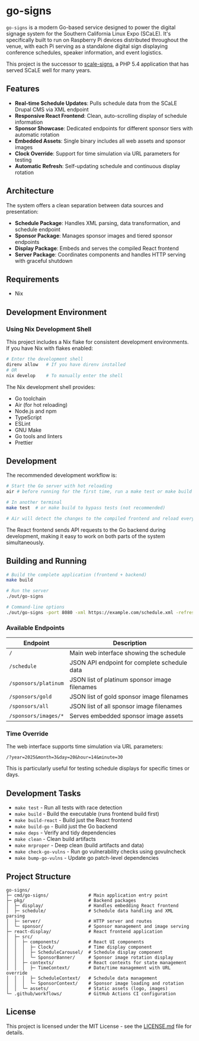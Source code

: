 # go-signs

`go-signs` is a modern Go-based service designed to power the digital signage system for the Southern California Linux Expo (SCaLE). It's specifically built to run on Raspberry Pi devices distributed throughout the venue, with each Pi serving as a standalone digital sign displaying conference schedules, speaker information, and event logistics.

This project is the successor to [scale-signs](https://github.com/socallinuxexpo/scale-signs), a PHP 5.4 application that has served SCaLE well for many years.

## Features

- **Real-time Schedule Updates**: Pulls schedule data from the SCaLE Drupal CMS via XML endpoint
- **Responsive React Frontend**: Clean, auto-scrolling display of schedule information
- **Sponsor Showcase**: Dedicated endpoints for different sponsor tiers with automatic rotation
- **Embedded Assets**: Single binary includes all web assets and sponsor images
- **Clock Override**: Support for time simulation via URL parameters for testing
- **Automatic Refresh**: Self-updating schedule and continuous display rotation

## Architecture

The system offers a clean separation between data sources and presentation:

- **Schedule Package**: Handles XML parsing, data transformation, and schedule endpoint
- **Sponsor Package**: Manages sponsor images and tiered sponsor endpoints
- **Display Package**: Embeds and serves the compiled React frontend
- **Server Package**: Coordinates components and handles HTTP serving with graceful shutdown

## Requirements

- Nix

## Development Environment

### Using Nix Development Shell

This project includes a Nix flake for consistent development environments. If you have Nix with flakes enabled:

```sh
# Enter the development shell
direnv allow   # If you have direnv installed
# OR
nix develop    # To manually enter the shell
```

The Nix development shell provides:

- Go toolchain
- Air (for hot reloading)
- Node.js and npm
- TypeScript
- ESLint
- GNU Make
- Go tools and linters
- Prettier

## Development

The recommended development workflow is:

```sh
# Start the Go server with hot reloading
air # before running for the first time, run a make test or make build

# In another terminal
make test  # or make build to bypass tests (not recommended)

# Air will detect the changes to the compiled frontend and reload everything automatically.
```

The React frontend sends API requests to the Go backend during development, making it easy to work on both parts of the system simultaneously.

## Building and Running

```sh
# Build the complete application (frontend + backend)
make build

# Run the server
./out/go-signs

# Command-line options
./out/go-signs -port 8080 -xml https://example.com/schedule.xml -refresh 10
```

### Available Endpoints

| Endpoint             | Description                                   |
| -------------------- | --------------------------------------------- |
| `/`                  | Main web interface showing the schedule       |
| `/schedule`          | JSON API endpoint for complete schedule data  |
| `/sponsors/platinum` | JSON list of platinum sponsor image filenames |
| `/sponsors/gold`     | JSON list of gold sponsor image filenames     |
| `/sponsors/all`      | JSON list of all sponsor image filenames      |
| `/sponsors/images/*` | Serves embedded sponsor image assets          |

### Time Override

The web interface supports time simulation via URL parameters:

```
/?year=2025&month=3&day=20&hour=14&minute=30
```

This is particularly useful for testing schedule displays for specific times or days.

## Development Tasks

- `make test` - Run all tests with race detection
- `make build` - Build the executable (runs frontend build first)
- `make build-react` - Build just the React frontend
- `make build-go` - Build just the Go backend
- `make deps` - Verify and tidy dependencies
- `make clean` - Clean build artifacts
- `make mrproper` - Deep clean (build artifacts and data)
- `make check-go-vulns` - Run go vulnerability checks using govulncheck
- `make bump-go-vulns` - Update go patch-level dependencies

## Project Structure

```
go-signs/
├─ cmd/go-signs/               # Main application entry point
├─ pkg/                        # Backend packages
│  ├─ display/                 # Handles embedding React frontend
│  ├─ schedule/                # Schedule data handling and XML parsing
│  ├─ server/                  # HTTP server and routes
│  └─ sponsor/                 # Sponsor management and image serving
├─ react-display/              # React frontend application
│  ├─ src/
│  │  ├─ components/           # React UI components
│  │  │  ├─ Clock/             # Time display component
│  │  │  ├─ ScheduleCarousel/  # Schedule display component
│  │  │  └─ SponsorBanner/     # Sponsor image rotation display
│  │  ├─ contexts/             # React contexts for state management
│  │  │  ├─ TimeContext/       # Date/time management with URL override
│  │  │  ├─ ScheduleContext/   # Schedule data management
│  │  │  └─ SponsorContext/    # Sponsor image loading and rotation
│  │  └─ assets/               # Static assets (logo, images)
└─ .github/workflows/          # GitHub Actions CI configuration
```

## License

This project is licensed under the MIT License - see the [LICENSE.md](LICENSE.md) file for details.
